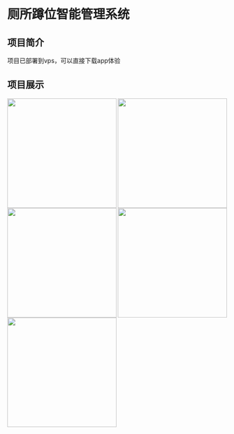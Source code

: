 # 厕所蹲位智能管理系统

## 项目简介
项目已部署到vps，可以直接下载app体验

## 项目展示
<img src="https://github.com/WithLei/Toilet-intelligent-management/blob/master/screenshots/1.png" width="250" hegiht="500" align=left />
<img src="https://github.com/WithLei/Toilet-intelligent-management/blob/master/screenshots/2.png" width="250" hegiht="500" align=center />
<img src="https://github.com/WithLei/Toilet-intelligent-management/blob/master/screenshots/3.png" width="250" hegiht="500" align=left />
<img src="https://github.com/WithLei/Toilet-intelligent-management/blob/master/screenshots/4.png" width="250" hegiht="500" align=center />
<img src="https://github.com/WithLei/Toilet-intelligent-management/blob/master/screenshots/5.png" width="250" hegiht="500" align=left />

